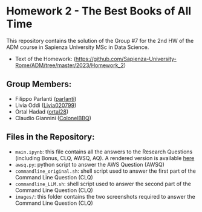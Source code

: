 # Homework 2 - The Best Books of All Time

This repository contains the solution of the Group #7 for the 2nd HW of the ADM course in Sapienza University MSc in Data Science.
- Text of the Homework: (https://github.com/Sapienza-University-Rome/ADM/tree/master/2023/Homework_2)

## Group Members:
- Filippo Parlanti ([parlanti](https://github.com/parlanti))
- Livia Oddi ([Livia020799](https://github.com/Livia020799))
- Ortal Hadad ([ortal28](https://github.com/ortal28))
- Claudio Giannini ([ColonelBBQ](https://github.com/ColonelBBQ))

## Files in the Repository:
- `main.ipynb`: this file contains all the answers to the Research Questions (including Bonus, CLQ, AWSQ, AQ). A rendered version is available [here](https://nbviewer.org/github/parlanti/ADM-HW2/blob/main/main.ipynb)
- `awsq.py`: python script to answer the AWS Question (AWSQ)
- `commandline_original.sh`:  shell script used to answer the first part of the Command Line Question (CLQ)
- `commandline_LLM.sh`: shell script used to answer the second part of the Command Line Question (CLQ)
- `images/`: this folder contains the two screenshots required to answer the Command Line Question (CLQ)


